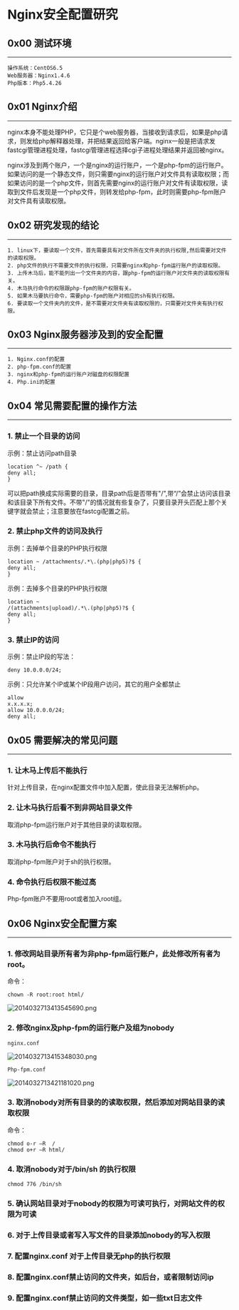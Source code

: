 # Nginx安全配置研究

0x00 测试环境
---------

* * *

```
操作系统：CentOS6.5
Web服务器：Nginx1.4.6
Php版本：Php5.4.26

```

0x01 Nginx介绍
------------

* * *

nginx本身不能处理PHP，它只是个web服务器，当接收到请求后，如果是php请求，则发给php解释器处理，并把结果返回给客户端。nginx一般是把请求发fastcgi管理进程处理，fastcgi管理进程选择cgi子进程处理结果并返回被nginx。

nginx涉及到两个账户，一个是nginx的运行账户，一个是php-fpm的运行账户。如果访问的是一个静态文件，则只需要nginx的运行账户对文件具有读取权限；而如果访问的是一个php文件，则首先需要nginx的运行账户对文件有读取权限，读取到文件后发现是一个php文件，则转发给php-fpm，此时则需要php-fpm账户对文件具有读取权限。

0x02 研究发现的结论
------------

* * *

```
1. linux下，要读取一个文件，首先需要具有对文件所在文件夹的执行权限,然后需要对文件的读取权限。 
2. php文件的执行不需要文件的执行权限，只需要nginx和php-fpm运行账户的读取权限。 
3. 上传木马后，能不能列出一个文件夹的内容，跟php-fpm的运行账户对文件夹的读取权限有关。 
4. 木马执行命令的权限跟php-fpm的账户权限有关。 
5. 如果木马要执行命令，需要php-fpm的账户对相应的sh有执行权限。 
6. 要读取一个文件夹内的文件，是不需要对文件夹有读取权限的，只需要对文件夹有执行权限。 

```

0x03 Nginx服务器涉及到的安全配置
---------------------

* * *

```
1. Nginx.conf的配置 
2. php-fpm.conf的配置 
3. nginx和php-fpm的运行账户对磁盘的权限配置 
4. Php.ini的配置 

```

0x04 常见需要配置的操作方法
----------------

* * *

### 1. 禁止一个目录的访问

示例：禁止访问path目录

```
location ^~ /path { 
deny all; 
} 

```

可以把path换成实际需要的目录，目录path后是否带有"/",带“/”会禁止访问该目录和该目录下所有文件。不带"/"的情况就有些复杂了，只要目录开头匹配上那个关键字就会禁止；注意要放在fastcgi配置之前。

### 2. 禁止php文件的访问及执行

示例：去掉单个目录的PHP执行权限

```
location ~ /attachments/.*\.(php|php5)?$ { 
deny all; 
} 

```

示例：去掉多个目录的PHP执行权限

```
location ~  
/(attachments|upload)/.*\.(php|php5)?$ { 
deny all; 
} 

```

### 3. 禁止IP的访问

示例：禁止IP段的写法：

```
deny 10.0.0.0/24; 

```

示例：只允许某个IP或某个IP段用户访问，其它的用户全都禁止

```
allow  
x.x.x.x;  
allow 10.0.0.0/24;  
deny all; 

```

0x05 需要解决的常见问题
--------------

* * *

### 1. 让木马上传后不能执行

针对上传目录，在nginx配置文件中加入配置，使此目录无法解析php。

### 2. 让木马执行后看不到非网站目录文件

取消php-fpm运行账户对于其他目录的读取权限。

### 3. 木马执行后命令不能执行

取消php-fpm账户对于sh的执行权限。

### 4. 命令执行后权限不能过高

Php-fpm账户不要用root或者加入root组。

0x06 Nginx安全配置方案
----------------

* * *

### 1. 修改网站目录所有者为非php-fpm运行账户，此处修改所有者为root。

命令：

```
chown -R root:root html/ 

```

![2014032713413545690.png](http://drops.javaweb.org/uploads/images/cfd22b2b7e3a64d2d45f414eda63a35ea9c72c86.jpg)

### 2. 修改nginx及php-fpm的运行账户及组为nobody

```
nginx.conf

```

![2014032713415348030.png](http://drops.javaweb.org/uploads/images/2c0b72dc406f80bd471a01e3e6a7ec3a45c0dcf7.jpg)

```
Php-fpm.conf

```

![2014032713421181020.png](http://drops.javaweb.org/uploads/images/ad1dac79494e365960c7330589140931216c83d0.jpg)

### 3. 取消nobody对所有目录的的读取权限，然后添加对网站目录的读取权限

命令：

```
chmod o-r –R  /
chmod o+r –R html/

```

### 4. 取消nobody对于/bin/sh 的执行权限 

```
chmod 776 /bin/sh

```

### 5. 确认网站目录对于nobody的权限为可读可执行，对网站文件的权限为可读

### 6. 对于上传目录或者写入写文件的目录添加nobody的写入权限 

### 7. 配置nginx.conf 对于上传目录无php的执行权限

### 8. 配置nginx.conf禁止访问的文件夹，如后台，或者限制访问ip

### 9. 配置nginx.conf禁止访问的文件类型，如一些txt日志文件